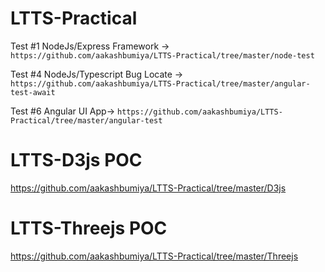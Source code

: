 # LTTS-Practical

Test #1 NodeJs/Express Framework -> `https://github.com/aakashbumiya/LTTS-Practical/tree/master/node-test`

Test #4 NodeJs/Typescript Bug Locate -> `https://github.com/aakashbumiya/LTTS-Practical/tree/master/angular-test-await` 

Test #6 Angular UI App-> `https://github.com/aakashbumiya/LTTS-Practical/tree/master/angular-test`


# LTTS-D3js POC

https://github.com/aakashbumiya/LTTS-Practical/tree/master/D3js

# LTTS-Threejs POC

https://github.com/aakashbumiya/LTTS-Practical/tree/master/Threejs
